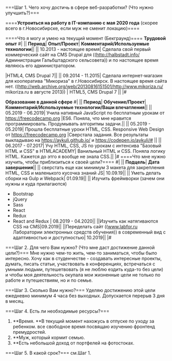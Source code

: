===Шаг 1. Чего хочу достичь в сфере веб-разработки? (Что нужно улучшить?)===

====**Устроиться на работу в IT-компанию с мая 2020 года** (скорее всего в г.Новосибирске, если муж не сменит локацию)====

====Что я могу и умею на текущий момент (Бекграунд)====
**Трудовой опыт**
#|
|| **Период**| **Опыт/Проект**| **Комментарий/Используемые технологии**||
|| 10.2013 - настоящее время| Сделала свой первый коммерческий сайт на CMS Drupal для ((http://halbstadt.info/ Администрации Гальбштадского сельсовета)) и по настоящее время являюсь его администратором.

|HTML4, CMS Drupal 7||
|| 09.2014 - 11.2015| Сделала интернет-магазин для кооператива "Микориза" в г.Новосибирск. В настоящее время сайта нет.
((http://web.archive.org/web/20130816151501/http://www.mikoriza.ru/ mikoriza.ru в августе 2013))
| HTML5, CMS Drupal 7 || 
|#

**Образование в данной сфере**
#|
|| **Период**| **Обучение/Проект**| **Комментарий/Используемые технологии/Ваши впечатления**||
|| 05.2019 - 06.2019| Учила нативный JavaScript по бесплатным урокам от https://freecodecamp.org |ES6. Поняла, что мне нравится программировать. Продумывать алгоритмы задачи.||
|| 05.2019 - 05.2019| Прошла бесплатные уроки HTML, CSS. Responsive Web Design от https://freecodecamp.org |Сверстала задания. Все результаты выкладываю на https://aykuli.github.io/ и https://codepen.io/aykuli/# || 
|| 06.2017 - 07.2017| Учу HTML, CSS, JS по урокам с интенсива "Базовый HTML и CSS" в HTMLACADEMY| Ванильный HTML и CSS. Поняла логику HTML. Кажется до этго я вообще не знала CSS.||
|#
====Что мне нужно изучить, чтобы приблизиться к своей цели?====
#|
|| **Подцель**| **Дата завершения**||
|| сверстать еще как минимум 3 макета для закрепления HTML, CSS и маленького кусочка знаний JS| 10.09.19||
|| Уметь делать сборки на Gulp и Webpack| 01.09.19||
|| Изучить фреймворки (зачем они нужны и куда прилагаются)
* Bootstrap
* jQuery
* Sass
* React
* Redux
* React and Redux | 08.2019 - 04.2020||
||Изучить как натягиваются CSS на CMS|09.2019||
||Переделать сайт ((www.labfor.ru Лаборатории электронных средств обучения)) в современный вид с адаптивностью и доступностью| 10.2019||
|#

===Шаг 2. Для чего Вам нужно? (Что мне даст достижение данной цели?)===
Мне нужно чем-то жить, чем-то заниматься, чтобы было интересно. Хочу как в студенчестве - создавать интересные проекты, думать, писать статьи, участвовать в конференциях, встречаться с умными людьми, путешетвовать (я не люблю ездить куда-то без цели) и чтобы моя деятельность окупала мои жизненные цели не только по работе и путешествиям, но и по семье.

===Шаг 3. Сколько Вам нужно?===
Уделяю достижению этой цели ежедневно минимум 4 часа без выходных. Допускается перерыв 3 дня в месяц.

===Шаг 4. Есть ли необходимые ресурсы?===
1. **Время. **В текущий момент нахожусь в отпуске по уходу за ребенком. все свободное время посвящаю изучению фронтенд премудростей.
2. **Муж, который кормит семью.
3. **Есть небольшой доход от портфелей на фотостоках.

===Шаг 5. В какой срок?===
см.Шаг 1.